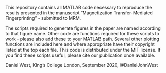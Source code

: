 This repository contains all MATLAB code necessary to reproduce the results presented in the manuscript “Magnetization Transfer-Mediated Fingerprinting” - submitted to MRM.

The scripts required to generate figures in the paper are named according to that figure name. Other code are functions required for these scripts to work - please also add these to your MATLAB path. Several other plotting functions are included here and where appropriate have their copyright listed at the top each file. This code is distributed under the MIT license. If you find these scripts useful, please cite our publication once available.

Daniel West, King’s College London, September 2020, @DanielJohnWest
